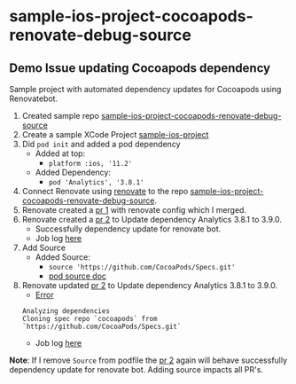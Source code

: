 # sample-ios-project-cocoapods-renovate-debug-source

## Demo Issue updating Cocoapods dependency
Sample project with automated dependency updates for Cocoapods using Renovatebot.
1. Created sample repo [sample-ios-project-cocoapods-renovate-debug-source](https://github.com/asoneji/sample-ios-project-cocoapods-renovate-debug-source.git)
2. Create a sample XCode Project [sample-ios-project](https://github.com/asoneji/sample-ios-project-cocoapods-renovate-debug-source/tree/master/sample-ios-project)
3. Did `pod init` and added a pod dependency
   * Added at top:
     * `platform :ios, '11.2'`
   * Added Dependency:
     * `pod 'Analytics', '3.8.1'`
4. Connect Renovate using [renovate](https://github.com/marketplace/renovate) to the repo [sample-ios-project-cocoapods-renovate-debug-source](https://github.com/asoneji/sample-ios-project-cocoapods-renovate-debug-source).
5. Renovate created a [pr 1](https://github.com/asoneji/sample-ios-project-cocoapods-renovate-debug-source/pull/1) with renovate config which I merged.
6. Renovate created a [pr 2](https://github.com/asoneji/sample-ios-project-cocoapods-renovate-debug-source/pull/2) to Update dependency Analytics 3.8.1 to 3.9.0.
   * Successfully dependency update for renovate bot.
   * Job log [here](https://app.renovatebot.com/dashboard#github/asoneji/sample-ios-project-cocoapods-renovate-debug-source/195269364)
7. Add Source
   * Added Source:
     * `source 'https://github.com/CocoaPods/Specs.git'`
     * [pod source doc](https://guides.cocoapods.org/syntax/podfile.html#source)
8. Renovate updated [pr 2](https://github.com/asoneji/sample-ios-project-cocoapods-renovate-debug-source/pull/2) to Update dependency Analytics 3.8.1 to 3.9.0.
   * [Error](https://github.com/asoneji/sample-ios-project-cocoapods-renovate-debug-source/pull/2#issuecomment-650665348)
   ```
   Analyzing dependencies
   Cloning spec repo `cocoapods` from `https://github.com/CocoaPods/Specs.git`
   ```
   * Job log [here](https://app.renovatebot.com/dashboard#github/asoneji/sample-ios-project-cocoapods-renovate-debug-source/195279974)


**Note**: If I remove `Source` from podfile the [pr 2](https://github.com/asoneji/sample-ios-project-cocoapods-renovate-debug-source/pull/2) again will behave successfully dependency update for renovate bot. Adding source impacts all PR's.
